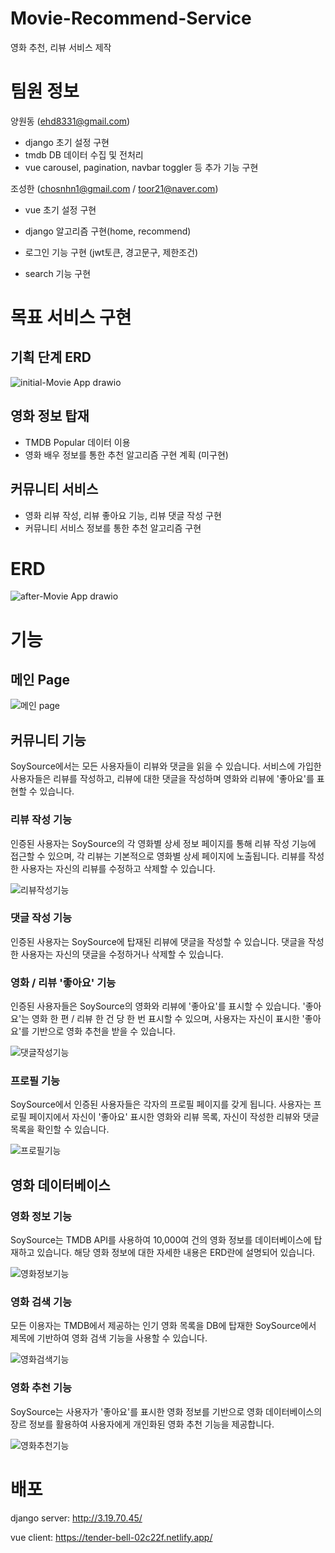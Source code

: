 # Movie-Recommend-Service
영화 추천, 리뷰 서비스 제작

# 팀원 정보

양원동 (ehd8331@gmail.com)

- django 초기 설정 구현
- tmdb DB 데이터 수집 및 전처리
- vue carousel, pagination, navbar toggler 등 추가 기능 구현

조성한 (chosnhn1@gmail.com / toor21@naver.com)

- vue 초기 설정 구현

- django 알고리즘 구현(home, recommend)
- 로그인 기능 구현 (jwt토큰, 경고문구, 제한조건)
- search 기능 구현



# 목표 서비스 구현

## 기획 단계 ERD

![initial-Movie App drawio](https://user-images.githubusercontent.com/55439547/143378494-7257384e-cb9d-4226-b587-d197d1c2551f.png)

## 영화 정보 탑재

- TMDB Popular 데이터 이용
- 영화 배우 정보를 통한 추천 알고리즘 구현 계획 (미구현)

## 커뮤니티 서비스

- 영화 리뷰 작성, 리뷰 좋아요 기능, 리뷰 댓글 작성 구현
- 커뮤니티 서비스 정보를 통한 추천 알고리즘 구현

# ERD

![after-Movie App drawio](https://user-images.githubusercontent.com/55439547/143378525-57376966-110b-4bdd-9166-81e1271d0549.png)



# 기능

## 메인 Page
![메인 page](https://user-images.githubusercontent.com/66405226/143386381-cab724e9-5f8b-489f-b494-19bee409f420.JPG)

## 커뮤니티 기능

SoySource에서는 모든 사용자들이 리뷰와 댓글을 읽을 수 있습니다. 서비스에 가입한 사용자들은 리뷰를 작성하고, 리뷰에 대한 댓글을 작성하며 영화와 리뷰에 '좋아요'를 표현할 수 있습니다. 

### 리뷰 작성 기능

인증된 사용자는 SoySource의 각 영화별 상세 정보 페이지를 통해 리뷰 작성 기능에 접근할 수 있으며, 각 리뷰는 기본적으로 영화별 상세 페이지에 노출됩니다. 리뷰를 작성한 사용자는 자신의 리뷰를 수정하고 삭제할 수 있습니다.

![리뷰작성기능](https://user-images.githubusercontent.com/66405226/143386504-b459b37d-41b8-4b08-8d01-5a8023a4ce5c.JPG)

### 댓글 작성 기능

인증된 사용자는 SoySource에 탑재된 리뷰에 댓글을 작성할 수 있습니다. 댓글을 작성한 사용자는 자신의 댓글을 수정하거나 삭제할 수 있습니다.

### 영화 / 리뷰 '좋아요' 기능

인증된 사용자들은 SoySource의 영화와 리뷰에 '좋아요'를 표시할 수 있습니다. '좋아요'는 영화 한 편 / 리뷰 한 건 당 한 번 표시할 수 있으며, 사용자는 자신이 표시한 '좋아요'를 기반으로 영화 추천을 받을 수 있습니다.

![댓글작성기능](https://user-images.githubusercontent.com/66405226/143386521-31e0f59f-0aac-4655-b63f-ab307517a32f.JPG)

### 프로필 기능

SoySource에서 인증된 사용자들은 각자의 프로필 페이지를 갖게 됩니다. 사용자는 프로필 페이지에서 자신이 '좋아요' 표시한 영화와 리뷰 목록, 자신이 작성한 리뷰와 댓글 목록을 확인할 수 있습니다.

![프로필기능](https://user-images.githubusercontent.com/66405226/143386540-c1c87883-ec44-4ac9-8a6d-82559a2bddd3.JPG)

## 영화 데이터베이스

### 영화 정보 기능

SoySource는 TMDB API를 사용하여 10,000여 건의 영화 정보를 데이터베이스에 탑재하고 있습니다. 해당 영화 정보에 대한 자세한 내용은 ERD란에 설명되어 있습니다.

![영화정보기능](https://user-images.githubusercontent.com/66405226/143386556-d743ef51-b37d-47f7-aa8f-156ab32b17f0.JPG)

### 영화 검색 기능

모든 이용자는 TMDB에서 제공하는 인기 영화 목록을 DB에 탑재한 SoySource에서 제목에 기반하여 영화 검색 기능을 사용할 수 있습니다.

![영화검색기능](https://user-images.githubusercontent.com/66405226/143386568-0b77a802-d44e-4dbe-9c99-4cdc9535fb94.JPG)

### 영화 추천 기능

SoySource는 사용자가 '좋아요'를 표시한 영화 정보를 기반으로 영화 데이터베이스의 장르 정보를 활용하여 사용자에게 개인화된 영화 추천 기능을 제공합니다.

![영화추천기능](https://user-images.githubusercontent.com/66405226/143386573-4ba22851-44dd-442f-8f48-47fd79a0af98.JPG)


# 배포

django server: http://3.19.70.45/

vue client: https://tender-bell-02c22f.netlify.app/


